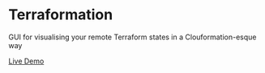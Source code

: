 # Terraformation

GUI for visualising your remote Terraform states in a Clouformation-esque way

[Live Demo](https://terraformation.benwhite.dev)
